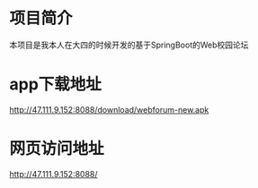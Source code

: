 # 项目简介
本项目是我本人在大四的时候开发的基于SpringBoot的Web校园论坛

# app下载地址 
http://47.111.9.152:8088/download/webforum-new.apk
# 网页访问地址 
http://47.111.9.152:8088/


